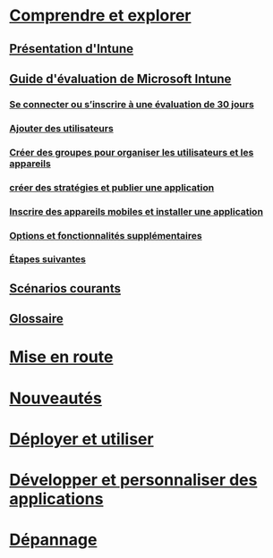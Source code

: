 # [Comprendre et explorer](introduction-to-microsoft-intune.md)
## [Présentation d'Intune](introduction-to-microsoft-intune.md)
## [Guide d'évaluation de Microsoft Intune](get-started-with-a-30-day-trial-of-microsoft-intune.md)
### [Se connecter ou s’inscrire à une évaluation de 30 jours](get-started-with-a-30-day-trial-of-microsoft-intune-step-1.md)
### [Ajouter des utilisateurs](get-started-with-a-30-day-trial-of-microsoft-intune-step-2.md)
### [Créer des groupes pour organiser les utilisateurs et les appareils](get-started-with-a-30-day-trial-of-microsoft-intune-step-3.md)
### [créer des stratégies et publier une application](get-started-with-a-30-day-trial-of-microsoft-intune-step-4.md)
### [Inscrire des appareils mobiles et installer une application](get-started-with-a-30-day-trial-of-microsoft-intune-step-5.md)
### [Options et fonctionnalités supplémentaires](get-started-with-a-30-day-trial-of-microsoft-intune-step-6.md)
### [Étapes suivantes](get-started-with-a-30-day-trial-of-microsoft-intune-step-7.md)
## [Scénarios courants](common-ways-to-use-intune.md)
## [Glossaire](intune-glossary.md)

# [Mise en route](/intune/get-started/what-to-know-before-you-start-microsoft-intune)
# [Nouveautés](/intune/whats-new/whats-new-in-microsoft-intune)
<!-- # [Plan and Design](/intune/plan-design/ways-to-do-enterprise-mobility) -->
# [Déployer et utiliser](/intune/deploy-use/overview-of-device-and-app-lifecycles-in-microsoft-intune)
# [Développer et personnaliser des applications](/intune/develop/intune-app-sdk)
# [Dépannage](/intune/troubleshoot/general-troubleshooting-tips-for-microsoft-intune)


<!--HONumber=Oct16_HO4-->


